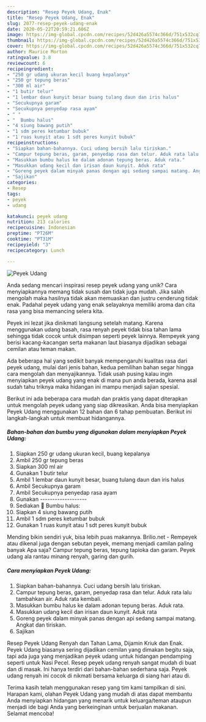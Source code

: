 ```yaml
---
description: "Resep Peyek Udang, Enak"
title: "Resep Peyek Udang, Enak"
slug: 2077-resep-peyek-udang-enak
date: 2020-05-22T20:59:21.606Z
image: https://img-global.cpcdn.com/recipes/52d426a5574c366d/751x532cq70/peyek-udang-foto-resep-utama.jpg
thumbnail: https://img-global.cpcdn.com/recipes/52d426a5574c366d/751x532cq70/peyek-udang-foto-resep-utama.jpg
cover: https://img-global.cpcdn.com/recipes/52d426a5574c366d/751x532cq70/peyek-udang-foto-resep-utama.jpg
author: Maurice Morton
ratingvalue: 3.8
reviewcount: 6
recipeingredient:
- "250 gr udang ukuran kecil buang kepalanya"
- "250 gr tepung beras"
- "300 ml air"
- "1 butir telur"
- "1 lembar daun kunyit besar buang tulang daun dan iris halus"
- "Secukupnya garam"
- "Secukupnya penyedap rasa ayam"
- " "
- "  Bumbu halus"
- "4 siung bawang putih"
- "1 sdm peres ketumbar bubuk"
- "1 ruas kunyit atau 1 sdt peres kunyit bubuk"
recipeinstructions:
- "Siapkan bahan-bahannya. Cuci udang bersih lalu tiriskan."
- "Campur tepung beras, garam, penyedap rasa dan telur. Aduk rata lalu tambahkan air. Aduk rata kembali."
- "Masukkan bumbu halus ke dalam adonan tepung beras. Aduk rata."
- "Masukkan udang kecil dan irisan daun kunyit. Aduk rata"
- "Goreng peyek dalam minyak panas dengan api sedang sampai matang. Angkat dan tiriskan."
- "Sajikan"
categories:
- Resep
tags:
- peyek
- udang

katakunci: peyek udang 
nutrition: 213 calories
recipecuisine: Indonesian
preptime: "PT26M"
cooktime: "PT31M"
recipeyield: "3"
recipecategory: Lunch

---
```



![Peyek Udang](https://img-global.cpcdn.com/recipes/52d426a5574c366d/751x532cq70/peyek-udang-foto-resep-utama.jpg)

Anda sedang mencari inspirasi resep peyek udang yang unik? Cara menyiapkannya memang tidak susah dan tidak juga mudah. Jika salah mengolah maka hasilnya tidak akan memuaskan dan justru cenderung tidak enak. Padahal peyek udang yang enak selayaknya memiliki aroma dan cita rasa yang bisa memancing selera kita.

Peyek ini lezat jika dinikmati langsung setelah matang. Karena menggunakan udang basah, rasa renyah peyek tidak bisa tahan lama sehingga tidak cocok untuk disimpan seperti peyek lainnya. Rempeyek yang berisi kacang-kacangan serta makanan laut biasanya dijadikan sebagai cemilan atau teman makan.

Ada beberapa hal yang sedikit banyak mempengaruhi kualitas rasa dari peyek udang, mulai dari jenis bahan, kedua pemilihan bahan segar hingga cara mengolah dan menyajikannya. Tidak usah pusing kalau ingin menyiapkan peyek udang yang enak di mana pun anda berada, karena asal sudah tahu triknya maka hidangan ini mampu menjadi sajian spesial.


Berikut ini ada beberapa cara mudah dan praktis yang dapat diterapkan untuk mengolah peyek udang yang siap dikreasikan. Anda bisa menyiapkan Peyek Udang menggunakan 12 bahan dan 6 tahap pembuatan. Berikut ini langkah-langkah untuk membuat hidangannya.

<!--inarticleads1-->

##### Bahan-bahan dan bumbu yang digunakan dalam menyiapkan Peyek Udang:

1. Siapkan 250 gr udang ukuran kecil, buang kepalanya
1. Ambil 250 gr tepung beras
1. Siapkan 300 ml air
1. Gunakan 1 butir telur
1. Ambil 1 lembar daun kunyit besar, buang tulang daun dan iris halus
1. Ambil Secukupnya garam
1. Ambil Secukupnya penyedap rasa ayam
1. Gunakan  -------------------
1. Sediakan  🌻 Bumbu halus:
1. Siapkan 4 siung bawang putih
1. Ambil 1 sdm peres ketumbar bubuk
1. Gunakan 1 ruas kunyit atau 1 sdt peres kunyit bubuk


Mending bikin sendiri yuk, bisa lebih puas makannya. Brilio.net - Rempeyek atau dikenal juga dengan sebutan peyek, memang menjadi camilan paling banyak Apa saja? Campur tepung beras, tepung tapioka dan garam. Peyek udang ala rantau minang renyah, garing dan gurih. 

<!--inarticleads2-->

##### Cara menyiapkan Peyek Udang:

1. Siapkan bahan-bahannya. Cuci udang bersih lalu tiriskan.
1. Campur tepung beras, garam, penyedap rasa dan telur. Aduk rata lalu tambahkan air. Aduk rata kembali.
1. Masukkan bumbu halus ke dalam adonan tepung beras. Aduk rata.
1. Masukkan udang kecil dan irisan daun kunyit. Aduk rata
1. Goreng peyek dalam minyak panas dengan api sedang sampai matang. Angkat dan tiriskan.
1. Sajikan


Resep Peyek Udang Renyah dan Tahan Lama, Dijamin Kriuk dan Enak. Peyek Udang biasanya sering dijadikan cemilan yang dimakan begitu saja, tapi ada juga yang menjadikan peyek udang untuk hidangan pendamping seperti untuk Nasi Pecel. Resep peyek udang renyah sangat mudah di buat dan di masak. Ini hanya terdiri dari bahan-bahan sederhana saja. Peyek udang renyah ini cocok di nikmati bersama keluarga di siang hari atau di. 

Terima kasih telah menggunakan resep yang tim kami tampilkan di sini. Harapan kami, olahan Peyek Udang yang mudah di atas dapat membantu Anda menyiapkan hidangan yang menarik untuk keluarga/teman ataupun menjadi ide bagi Anda yang berkeinginan untuk berjualan makanan. Selamat mencoba!
